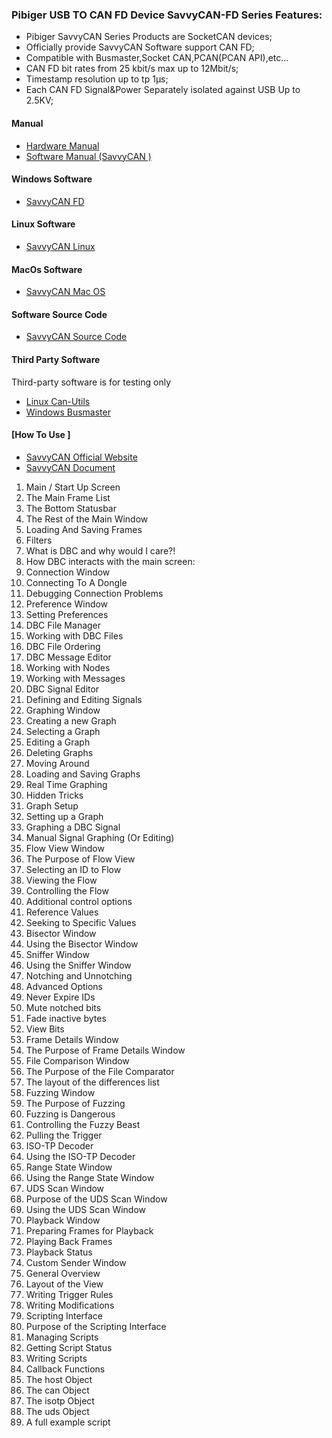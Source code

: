 ### Pibiger USB TO CAN FD Device SavvyCAN-FD Series Features:

- Pibiger SavvyCAN Series Products are SocketCAN devices;
- Officially provide SavvyCAN Software support CAN FD;
- Compatible with Busmaster,Socket CAN,PCAN(PCAN API),etc...
- CAN FD bit rates from 25 kbit/s max up to 12Mbit/s;
- Timestamp resolution up to tp 1μs;
- Each CAN FD Signal&Power Separately isolated against USB Up to 2.5KV; 

#### Manual
- [Hardware Manual](https://github.com/pibiger-tech/PU2CANFD-C/tree/main/Manual "Hardware Manual")
- [Software Manual (SavvyCAN  )](https://www.savvycan.com/docs/ 'Software Manual' )


#### Windows Software
- [SavvyCAN FD](https://github.com/pibiger-tech/PU2CANFD-C/tree/main/For_Win_OpenSource/SavvyCAN-FD-Version "SavvyCAN FD")

#### Linux Software
- [SavvyCAN Linux](https://github.com/collin80/SavvyCAN/releases/download/V208/SavvyCAN-x86_64.AppImage "SavvyCAN Linux")

#### MacOs Software
- [SavvyCAN Mac OS](https://github.com/collin80/SavvyCAN/releases/download/V208/SavvyCAN.dmg "SavvyCAN Mac OS")

#### Software Source Code 
- [SavvyCAN Source Code](https://github.com/collin80/SavvyCAN "Source Code")

#### Third Party Software
Third-party software is for testing only

- [Linux Can-Utils](https://github.com/pibiger-tech/PU2CANFD-C/tree/main/For_Linux_SocketCAN)
- [Windows Busmaster](https://rbei-etas.github.io/busmaster/ "Busmaster")


#### [How To Use ]
- [SavvyCAN  Official Website](https://www.savvycan.com/ "SavvyCAN Official")
- [SavvyCAN  Document ](https://www.savvycan.com/docs/ 'documents' )
1. Main / Start Up Screen
2. The Main Frame List
3. The Bottom Statusbar
4. The Rest of the Main Window
5. Loading And Saving Frames
6. Filters
7. What is DBC and why would I care?!
8. How DBC interacts with the main screen:
9. Connection Window
10. Connecting To A Dongle
11. Debugging Connection Problems
12. Preference Window
13. Setting Preferences
14. DBC File Manager
15. Working with DBC Files
16. DBC File Ordering
17. DBC Message Editor
18. Working with Nodes
19. Working with Messages
20. DBC Signal Editor
21. Defining and Editing Signals
22. Graphing Window
23. Creating a new Graph
24. Selecting a Graph
25. Editing a Graph
26. Deleting Graphs
27. Moving Around
28. Loading and Saving Graphs
29. Real Time Graphing
30. Hidden Tricks
31. Graph Setup
32. Setting up a Graph
33. Graphing a DBC Signal
34. Manual Signal Graphing (Or Editing)
35. Flow View Window
36. The Purpose of Flow View
37. Selecting an ID to Flow
38. Viewing the Flow
39. Controlling the Flow
40. Additional control options
41. Reference Values
42. Seeking to Specific Values
43. Bisector Window
44. Using the Bisector Window
45. Sniffer Window
46. Using the Sniffer Window
47. Notching and Unnotching
48. Advanced Options
49. Never Expire IDs
50. Mute notched bits
51. Fade inactive bytes
52. View Bits
53. Frame Details Window
54. The Purpose of Frame Details Window
55. File Comparison Window
56. The Purpose of the File Comparator
57. The layout of the differences list
58. Fuzzing Window
59. The Purpose of Fuzzing
60. Fuzzing is Dangerous
61. Controlling the Fuzzy Beast
62. Pulling the Trigger
63. ISO-TP Decoder
64. Using the ISO-TP Decoder
65. Range State Window
66. Using the Range State Window
67. UDS Scan Window
68. Purpose of the UDS Scan Window
69. Using the UDS Scan Window
70. Playback Window
71. Preparing Frames for Playback
72. Playing Back Frames
73. Playback Status
74. Custom Sender Window
75. General Overview
76. Layout of the View
77. Writing Trigger Rules
78. Writing Modifications
79. Scripting Interface
80. Purpose of the Scripting Interface
81. Managing Scripts
82. Getting Script Status
83. Writing Scripts
84. Callback Functions
85. The host Object
86. The can Object
87. The isotp Object
88. The uds Object
89. A full example script